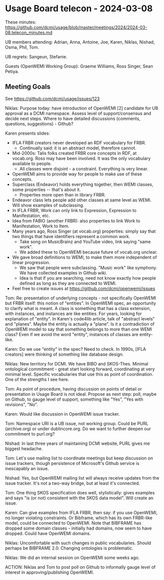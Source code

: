 # Usage Board telecon - 2024-03-08

These minutes: https://github.com/dcmi/usage/blob/master/meetings/2024/2024-03-08.telecon_minutes.md


UB members attending: Adrian, Anna, Antoine, Joe, Karen, Niklas, Nishad, Osma, Phil, Tom.

UB regrets: Sangeun, Stefanie.

Guests (OpenWEMI Working Group): Graeme Williams, Ross Singer, Sean Petiya.

## Meeting Goals

See https://github.com/dcmi/usage/issues/123 

Niklas: Purpose today: have introduction of OpenWEMI [2] candidate for UB approval as a DCMI namespace. Assess level of support/consensus and decide next steps. Where to have detailed discussions (comments, questions, suggestions) - Github?

Karen presents slides:
- IFLA FRBR creators never developed an RDF vocabulary for FRBR.
  - Continually said: it is an abstract model, therefore cannot.
- Mid-2000s: Talis folks created FRBR core concepts in RDF, at vocab.org. Ross may have been involved. It was the only vocabulary available to people.
  - All classes were disjoint - a constraint. Everything is very linear.
- OpenWEMI aims to provide way for people to make use of these concepts.
- Superclass (Endeavor) holds everything together, then WEMI classes, some properties -- that's about it.
  - Properties more open than in library FRBR.
- Endeavor class lets people add other classes at same level as WEMI. Will show examples of subclassing.
- In IFLA FRBR, Work can only link to Expression, Expression to Manifestation, etc.
- Idea from FABIO (another FRBR): also properties to link Work to Manifestation, Work to Item.
- Many years ago, Ross Singer (at vocab.org) properties: simply say that two things that have identifiers represent a common work.
  - Take song on MusicBrainz and YouTube video, link saying "same work".
  - We added these to OpenWEMI because future of vocab.org unclear.
- We gave broad definitions to WEMI, to make them more independent of linear progression.
  - We saw that people were subclassing. "Music work" like symphony. We have collected examples in Github wiki.
  - Idea is that if you are searching, need not know exactly how people defined as long as they are connected to WEMI.
- Feel free to create issues at https://github.com/dcmi/openwemi/issues

Tom: Re: presentation of underlying concepts - not specifically OpenWEMI but FRBR itself: this notion of "entities". In OpenWEMI spec, an opportunity to clarify what is meant. A class is something that has a class extension, with instances, and instances are like entities. For years, looking for explanation of "entity". In Karen's code4lib article, talk of "abstract levels" and "planes". Maybe the entity is actually a "plane". Is it a contradiction of OpenWEMI model to say that something belongs to more than one WEMI class? Even if we avoid the word "entity", instances of classes are entity-like.

Karen: Do we use "entity" in the spec? Need to check. In 1990s, [IFLA creators] were thinking of something like database design.

Niklas: New territory for DCMI. We have BIBO and SKOS-Thes. Minimal ontological commitment - great start looking forward, coordinating at very minimal level. Specific vocabularies that use this as point of coordination. One of the strengths I see here.

Tom: As point of procedure, having discussion on points of detail or presentation in Usage Board is not ideal. Propose as next step: poll, maybe on Github, to gauge level of support, something like "Yes", "Yes with revisions",  "No".

Karen: Would like discussion in OpenWEMI issue tracker.

Tom: Namespace URI is a UB issue, not working group. Could be PURL (archive.org) or under dublincore.org. Do we want to further deepen our commitment to purl.org?

Nishad: In last three years of maintaining DCMI website, PURL gives me biggest headache.

Tom: Let's use mailing list to coordinate meetings but keep discussion on issue trackers, though persistence of Microsoft's Github service is inescapably an issue.

Nishad: Yes, but OpenWEMI mailing list will always receive updates from the issue tracker. It's not a two-way bridge, but at least it's connected.

Tom: One thing SKOS specification does well, stylistically: gives examples and says "is (or not) consistent with the SKOS data model". Will create an issue.

Karen: Can give examples from IFLA FRBR, then say: if you use OpenWEMI, no longer violating constraints. Or Bibframe, which has its own FRBR-like model, could be connected to OpenWEMI. Note that BIBFRAME has dropped some domain classes - initially had domains, now seem to have dropped. Could have OpenWEMI domains.

Niklas: Uncomfortable with such changes in public vocabularies. Should perhaps be BIBFRAME 2.0. Changing ontologies is problematic.

Niklas: We did an internal session on OpenWEMI some weeks ago.

ACTION: Niklas and Tom to post poll on Github to informally gauge level of interest in approving/publishing OpenWEMI.

